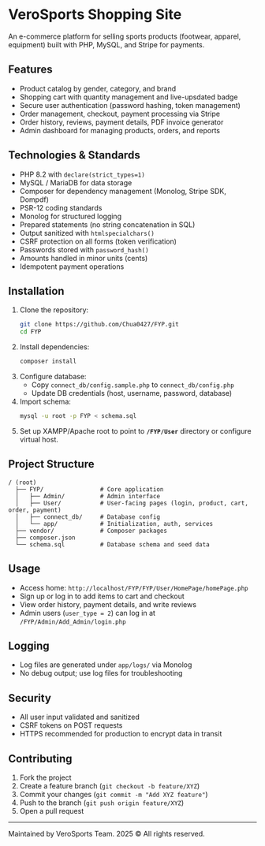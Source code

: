 # VeroSports Shopping Site

An e-commerce platform for selling sports products (footwear, apparel, equipment) built with PHP, MySQL, and Stripe for payments.

## Features

- Product catalog by gender, category, and brand
- Shopping cart with quantity management and live-upsdated badge
- Secure user authentication (password hashing, token management)
- Order management, checkout, payment processing via Stripe
- Order history, reviews, payment details, PDF invoice generator
- Admin dashboard for managing products, orders, and reports

## Technologies & Standards

- PHP 8.2 with `declare(strict_types=1)`
- MySQL / MariaDB for data storage
- Composer for dependency management (Monolog, Stripe SDK, Dompdf)
- PSR-12 coding standards
- Monolog for structured logging
- Prepared statements (no string concatenation in SQL)
- Output sanitized with `htmlspecialchars()`
- CSRF protection on all forms (token verification)
- Passwords stored with `password_hash()`
- Amounts handled in minor units (cents)
- Idempotent payment operations

## Installation

1. Clone the repository:
   ```bash
   git clone https://github.com/Chua0427/FYP.git
   cd FYP
   ```
2. Install dependencies:
   ```bash
   composer install
   ```
3. Configure database:
   - Copy `connect_db/config.sample.php` to `connect_db/config.php`
   - Update DB credentials (host, username, password, database)
4. Import schema:
   ```bash
   mysql -u root -p FYP < schema.sql
   ```
5. Set up XAMPP/Apache root to point to **`/FYP/User`** directory or configure virtual host.

## Project Structure

```
/ (root)
  ├── FYP/                # Core application
  │   ├── Admin/          # Admin interface
  │   ├── User/           # User-facing pages (login, product, cart, order, payment)
  │   ├── connect_db/     # Database config
  │   └── app/            # Initialization, auth, services
  ├── vendor/             # Composer packages
  ├── composer.json
  └── schema.sql          # Database schema and seed data
```

## Usage

- Access home: `http://localhost/FYP/FYP/User/HomePage/homePage.php`
- Sign up or log in to add items to cart and checkout
- View order history, payment details, and write reviews
- Admin users (`user_type = 2`) can log in at `/FYP/Admin/Add_Admin/login.php`

## Logging

- Log files are generated under `app/logs/` via Monolog
- No debug output; use log files for troubleshooting

## Security

- All user input validated and sanitized
- CSRF tokens on POST requests
- HTTPS recommended for production to encrypt data in transit

## Contributing

1. Fork the project
2. Create a feature branch (`git checkout -b feature/XYZ`)
3. Commit your changes (`git commit -m "Add XYZ feature"`)
4. Push to the branch (`git push origin feature/XYZ`)
5. Open a pull request

---

Maintained by VeroSports Team. 2025 © All rights reserved. 